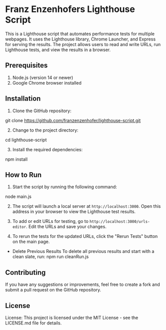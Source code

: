 
# Franz Enzenhofers Lighthouse Script

This is a Lighthouse script that automates performance tests for multiple webpages. It uses the Lighthouse library, Chrome Launcher, and Express for serving the results. The project allows users to read and write URLs, run Lighthouse tests, and view the results in a browser.

## Prerequisites

1. Node.js (version 14 or newer)
2. Google Chrome browser installed

## Installation

1. Clone the GitHub repository:

git clone https://github.com/franzenzenhofer/lighthouse-script.git

2. Change to the project directory:

cd lighthouse-script

3. Install the required dependencies:

npm install

## How to Run

1. Start the script by running the following command:

node main.js

2. The script will launch a local server at `http://localhost:3000`. Open this address in your browser to view the Lighthouse test results.

3. To add or edit URLs for testing, go to `http://localhost:3000/urls-editor`. Edit the URLs and save your changes.

4. To rerun the tests for the updated URLs, click the "Rerun Tests" button on the main page.

- Delete Previous Results To delete all previous results and start with a clean slate, run: npm run cleanRun.js

## Contributing

If you have any suggestions or improvements, feel free to create a fork and submit a pull request on the GitHub repository.

## License

License: This project is licensed under the MIT License - see the LICENSE.md file for details.
